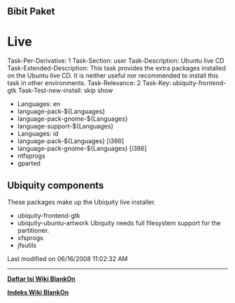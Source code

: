 ## Bibit Paket
# Live

Task-Per-Derivative: 1
Task-Section: user
Task-Description: Ubuntu live CD
Task-Extended-Description: This task provides the extra packages installed on
the Ubuntu live CD. It is neither useful nor recommended to install this task
in other environments.
Task-Relevance: 2
Task-Key: ubiquity-frontend-gtk
Task-Test-new-install: skip show
 * Languages: en
 * language-pack-${Languages}
 * language-pack-gnome-${Languages}
 * language-support-${Languages}
 * Languages: id
 * language-pack-${Languages} [i386]
 * language-pack-gnome-${Languages} [i386]
 * ntfsprogs
 * gparted

## Ubiquity components
These packages make up the Ubiquity live installer.
 * ubiquity-frontend-gtk
 * ubiquity-ubuntu-artwork
Ubiquity needs full filesystem support for the partitioner.
 * xfsprogs
 * jfsutils

Last modified on 06/16/2008 11:02:32 AM
 
---
[**Daftar Isi Wiki BlankOn**](/wiki/DaftarIsi/index.html)
 
[**Indeks Wiki BlankOn**](/wiki/Indeks.html)
